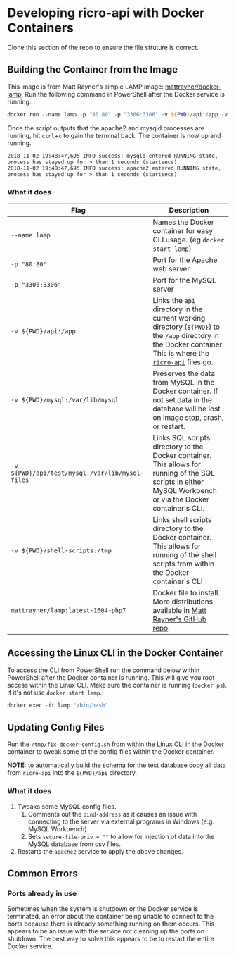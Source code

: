 # Developing ricro-api with Docker Containers

Clone this section of the repo to ensure the file struture is correct.

## Building the Container from the Image

This image is from Matt Rayner's simple LAMP image: [mattrayner/docker-lamp](https://github.com/mattrayner/docker-lamp). Run the following command in PowerShell after the Docker service is running.

```powershell
docker run --name lamp -p "80:80" -p "3306:3306" -v ${PWD}/api:/app -v ${PWD}/mysql:/var/lib/mysql -v ${PWD}/api/test/mysql/:/var/lib/mysql-files -v ${PWD}/shell-scripts:/tmp mattrayner/lamp:latest-1604-php7
```

Once the script outputs that the apache2 and mysqld processes are running, hit `ctrl`+`c` to gain the terminal back. The container is now up and running.

```
2018-11-02 19:48:47,695 INFO success: mysqld entered RUNNING state, process has stayed up for > than 1 seconds (startsecs)
2018-11-02 19:48:47,695 INFO success: apache2 entered RUNNING state, process has stayed up for > than 1 seconds (startsecs)
```

### What it does

| Flag | Description |
| ---- | ----------- |
| `--name lamp` | Names the Docker container for easy CLI usage. (eg `docker start lamp`) |
| `-p "80:80"` | Port for the Apache web server
| `-p "3306:3306"` | Port for the MySQL server
| `-v ${PWD}/api:/app` | Links the `api` directory in the current working directory (`${PWD}`) to the `/app` directory in the Docker container. This is where the [`ricro-api`](https://github.com/dlennox24/ricro-api) files go. |
| `-v ${PWD}/mysql:/var/lib/mysql` | Preserves the data from MySQL in the Docker container. If not set data in the database will be lost on image stop, crash, or restart. |
| `-v ${PWD}/api/test/mysql:/var/lib/mysql-files` | Links SQL scripts directory to the Docker container. This allows for running of the SQL scripts in either MySQL Workbench or via the Docker container's CLI. |
| `-v ${PWD}/shell-scripts:/tmp` | Links shell scripts directory to the Docker container. This allows for running of the shell scripts from within the Docker container's CLI |
| `mattrayner/lamp:latest-1604-php7` | Docker file to install. More distributions available in [Matt Rayner's GitHub repo](https://github.com/mattrayner/docker-lamp). |

## Accessing the Linux CLI in the Docker Container

To access the CLI from PowerShell run the command below within PowerShell after the Docker container is running. This will give you root access within the Linux CLI. Make sure the container is running (`docker ps`). If it's not use `docker start lamp`.

```powershell
docker exec -it lamp "/bin/bash"
```


## Updating Config Files

Run the `/tmp/fix-docker-config.sh` from within the Linux CLI in the Docker container to tweak some of the config files within the Docker container.

**NOTE:** to automatically build the schema for the test database copy all data from `ricro-api` into the `${PWD}/api` directory.

### What it does

1. Tweaks some MySQL config files.
    1. Comments out the `bind-address` as it causes an issue with connecting to the server via external programs in Windows (e.g. MySQL Workbench).
    1. Sets `secure-file-priv = ""` to allow for injection of data into the MySQL database from csv files.
1. Restarts the `apache2` service to apply the above changes.

## Common Errors

### Ports already in use

Sometimes when the system is shutdown or the Docker service is terminated, an error about the container being unable to connect to the ports because there is already something running on them occurs. This appears to be an issue with the service not cleaning up the ports on shutdown. The best way to solve this appears to be to restart the entire Docker service.
